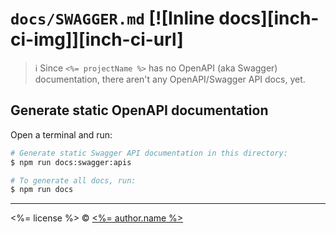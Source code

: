 # `docs/SWAGGER.md` [![Inline docs][inch-ci-img]][inch-ci-url]
> :information_source: Since `<%= projectName %>` has no OpenAPI (aka Swagger) documentation, there aren't any OpenAPI/Swagger API docs, yet.

## Generate static OpenAPI documentation

Open a terminal and run:

```bash
# Generate static Swagger API documentation in this directory:
$ npm run docs:swagger:apis

# To generate all docs, run:
$ npm run docs

```

---

<%= license %> © [<%= author.name %>](<%= author.url %>)
